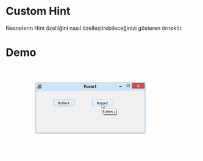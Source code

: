 Custom Hint
===========

Nesnelerin Hint özelliğini nasıl özelleştirebileceğinizi gösteren örnektir.


Demo 
===========
![ScreenShot](/Test/buttons.gif)
